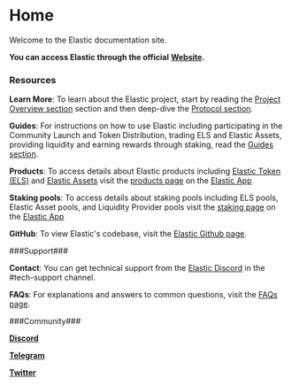 # Home

Welcome to the Elastic documentation site.

**You can access Elastic through the official** [**Website**](https://www.elastic.supply)**.**

### Resources

**Learn More**: To learn about the Elastic project, start by reading the [Project Overview section](overview/README.md) section and then deep-dive the [Protocol section](protocol/README.md).

**Guides**: For instructions on how to use Elastic including participating in the Community Launch and Token Distribution, trading ELS and Elastic Assets, providing liquidity and earning rewards through staking, read the [Guides section](guides/README.md).

**Products**: To access details about Elastic products including [Elastic Token (ELS)](protocol/elastic-token-els.md) and [Elastic Assets](protocol/elastic-assets-eassets.md) visit the [products page](https://www.elastic.supply/products) on the [Elastic App](https://www.elastic.supply)

**Staking pools**: To access details about staking pools including ELS pools, Elastic Asset pools, and Liquidity Provider pools visit the [staking page](https://www.elastic.supply/stake) on the [Elastic App](https://www.elastic.supply/stake)

**GitHub**: To view Elastic's codebase, visit the [Elastic Github page](https://github.com/Elastic-Protocol).

###Support###

**Contact**: You can get technical support from the [Elastic Discord](https://www.discord.com) in the #tech-support channel.

**FAQs**: For explanations and answers to common questions, visit the [FAQs page](faq.md).

###Community###

[**Discord**](https://www.discord.com)

[**Telegram**](https://www.telegram.com)

[**Twitter**](https://www.twitter.com)


